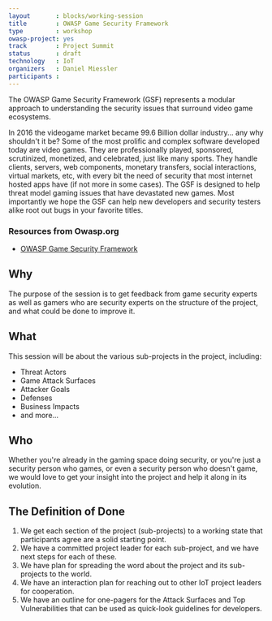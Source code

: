 ```yaml
---
layout       : blocks/working-session
title        : OWASP Game Security Framework
type         : workshop
owasp-project: yes
track        : Project Summit
status       : draft
technology   : IoT
organizers   : Daniel Miessler
participants :
---
```


The OWASP Game Security Framework (GSF) represents a modular approach to understanding the security issues that surround video game ecosystems.

In 2016 the videogame market became 99.6 Billion dollar industry... any why shouldn't it be? Some of the most prolific and complex software developed today are video games. They are professionally played, sponsored, scrutinized, monetized, and celebrated, just like many sports. They handle clients, servers, web components, monetary transfers, social interactions, virtual markets, etc, with every bit the need of security that most internet hosted apps have (if not more in some cases). The GSF is designed to help threat model gaming issues that have devastated new games. Most importantly we hope the GSF can help new developers and security testers alike root out bugs in your favorite titles.

### Resources from Owasp.org

- [OWASP Game Security Framework](https://www.owasp.org/index.php/OWASP_Game_Security_Framework_Project)

## Why

The purpose of the session is to get feedback from game security experts as well as gamers who are security experts on the structure of the project, and what could be done to improve it.

## What 

This session will be about the various sub-projects in the project, including:

- Threat Actors
- Game Attack Surfaces
- Attacker Goals
- Defenses
- Business Impacts
- and more…

## Who

Whether you're already in the gaming space doing security, or you're just a security person who games, or even a security person who doesn't game, we would love to get your insight into the project and help it along in its evolution.

## The Definition of Done

1. We get each section of the project (sub-projects) to a working state that participants agree are a solid starting point.
2. We have a committed project leader for each sub-project, and we have next steps for each of these.
3. We have plan for spreading the word about the project and its sub-projects to the world.
4. We have an interaction plan for reaching out to other IoT project leaders for cooperation.
5. We have an outline for one-pagers for the Attack Surfaces and Top Vulnerabilities that can be used as quick-look guidelines for developers.
